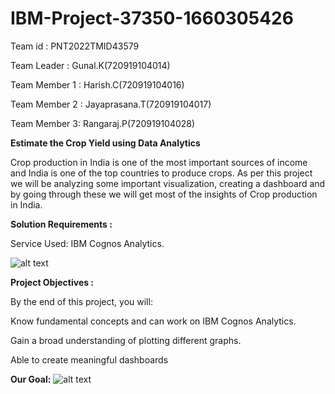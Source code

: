 # IBM-Project-37350-1660305426
Team id : PNT2022TMID43579

Team Leader : Gunal.K(720919104014)

Team Member 1 : Harish.C(720919104016)

Team Member 2 : Jayaprasana.T(720919104017)

Team Member 3: Rangaraj.P(720919104028)


**Estimate the Crop Yield using Data Analytics**


Crop production in India is one of the most important sources of income and India is one of the top countries to produce crops. As per this project we will be analyzing some important visualization, creating a dashboard and by going through these we will get most of the insights of Crop production in India.

**Solution Requirements :**

Service Used: IBM Cognos Analytics.


![alt text](https://lh4.googleusercontent.com/6G1kIisZCt82riMYeeP5arylusBgsr8EiOZjpHIc2Na1D-N348dMTq9AUWa15Zzs_GATiL37PLIB4UVpfTDSmqgAkC1dQWEhK6TuPUVnM1XRyzRcvThCip03Sqlr7-PMv6ZTNJM)


**Project Objectives :**

By the end of this project, you will:

Know fundamental concepts and can work on IBM Cognos Analytics.

Gain a broad understanding of plotting different graphs.

Able to create meaningful dashboards








**Our Goal:**
![alt text](https://m.economictimes.com/thumb/msid-84896725,width-1200,height-900,resizemode-4,imgsize-698681/1.jpg)










